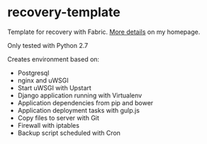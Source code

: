 # recovery-template
Template for recovery with Fabric. [More details](http://blog.beatware.no/disaster-recovery-with-fabric.html) on my homepage.

Only tested with Python 2.7

Creates environment based on:

* Postgresql
* nginx and uWSGI
* Start uWSGI with Upstart
* Django application running with Virtualenv
* Application dependencies from pip and bower
* Application deployment tasks with gulp.js
* Copy files to server with Git
* Firewall with iptables
* Backup script scheduled with Cron

